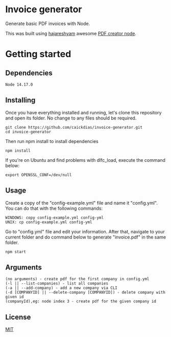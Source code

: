# Invoice generator

Generate basic PDF invoices with Node.

This was built using [hajareshyam](https://github.com/hajareshyam) awesome [PDF creator node](https://github.com/hajareshyam/pdf-creator-node).

# Getting started

## Dependencies

```
Node 14.17.0
```

## Installing

Once you have everything installed and running, let's clone this repository and open its folder. No change to any files should be required.

```
git clone https://github.com/caickdias/invoice-generator.git
cd invoice-generator
```
Then run npm install to install dependencies

```
npm install
```

If you're on Ubuntu and find problems with dlfc_load, execute the command below:

```
export OPENSSL_CONF=/dev/null
```

## Usage

Create a copy of the "config-example.yml" file and name it "config.yml". You can do that with the following commands:

```
WINDOWS: copy config-example.yml config-yml
UNIX: cp config-example.yml config-yml
```

Go to "config.yml" file and edit your information. After that, navigate to your current folder and do command below to generate "invoice.pdf" in the same folder.

```
npm start
```

## Arguments

```
(no arguments) - create pdf for the first company in config.yml
(-l || --list-companies) - list all companies
(-a || --add-company) - add a new company via CLI
(-d [COMPANYID] || --delete-company [COMPANYID]) - delete company with given id
(companyId),eg: node index 3 - create pdf for the given company id
```

## License

[MIT](https://choosealicense.com/licenses/mit/)
